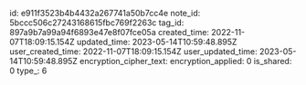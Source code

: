 id: e911f3523b4b4432a267741a50b7cc4e
note_id: 5bccc506c27243168615fbc769f2263c
tag_id: 897a9b7a99a94f6893e47e8f07fce05a
created_time: 2022-11-07T18:09:15.154Z
updated_time: 2023-05-14T10:59:48.895Z
user_created_time: 2022-11-07T18:09:15.154Z
user_updated_time: 2023-05-14T10:59:48.895Z
encryption_cipher_text: 
encryption_applied: 0
is_shared: 0
type_: 6